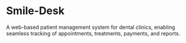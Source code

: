 # Smile-Desk
A web-based patient management system for dental clinics, enabling seamless tracking of appointments, treatments, payments, and reports.
